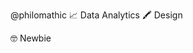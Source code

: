 @philomathic
:chart_with_upwards_trend: Data Analytics
:crayon: Design

:nerd_face: Newbie


<!---
philomathic/philomathic is a ✨ special ✨ repository because its `README.md` (this file) appears on your GitHub profile.
You can click the Preview link to take a look at your changes.
--->
